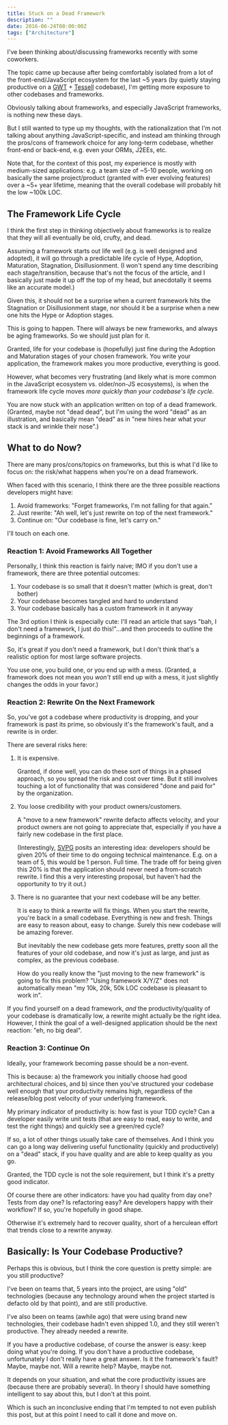 ```yaml
---
title: Stuck on a Dead Framework
description: ""
date: 2016-06-24T00:00:00Z
tags: ["Architecture"]
---
```




I've been thinking about/discussing frameworks recently with some coworkers.

The topic came up because after being comfortably isolated from a lot of the front-end/JavaScript ecosystem for the last ~5 years (by quietly staying productive on a [GWT](http://www.gwtproject.org/) + [Tessell](http://tessell.org/) codebase), I'm getting more exposure to other codebases and frameworks.

Obviously talking about frameworks, and especially JavaScript frameworks, is nothing new these days.

But I still wanted to type up my thoughts, with the rationalization that I'm not talking about anything JavaScript-specific, and instead am thinking through the pros/cons of framework choice for any long-term codebase, whether front-end or back-end, e.g. even your ORMs, J2EEs, etc.

Note that, for the context of this post, my experience is mostly with medium-sized applications: e.g. a team size of ~5-10 people, working on basically the same project/product (granted with ever evolving features) over a ~5+ year lifetime, meaning that the overall codebase will probably hit the low ~100k LOC.

The Framework Life Cycle
------------------------

I think the first step in thinking objectively about frameworks is to realize that they will all eventually be old, crufty, and dead.

Assuming a framework starts out life well (e.g. is well designed and adopted), it will go through a predictable life cycle of Hype, Adoption, Maturation, Stagnation, Disillusionment. (I won't spend any time describing each stage/transition, because that's not the focus of the article, and I basically just made it up off the top of my head, but anecdotally it seems like an accurate model.)

Given this, it should not be a surprise when a current framework hits the Stagnation or Disillusionment stage, nor should it be a surprise when a new one hits the Hype or Adoption stages.

This is going to happen. There will always be new frameworks, and always be aging frameworks. So we should just plan for it.

Granted, life for your codebase is (hopefully) just fine during the Adoption and Maturation stages of your chosen framework. You write your application, the framework makes you more productive, everything is good.

However, what becomes very frustrating (and likely what is more common in the JavaScript ecosystem vs. older/non-JS ecosystems), is when the framework life cycle moves *more quickly than your codebase's life cycle*.

You are now stuck with an application written on top of a dead framework. (Granted, maybe not "dead dead", but I'm using the word "dead" as an illustration, and basically mean "dead" as in "new hires hear what your stack is and wrinkle their nose".)

What to do Now?
---------------

There are many pros/cons/topics on frameworks, but this is what I'd like to focus on: the risk/what happens when you're on a dead framework.

When faced with this scenario, I think there are the three possible reactions developers might have:

1. Avoid frameworks: "Forget frameworks, I'm not falling for that again."
2. Just rewrite: "Ah well, let's just rewrite on top of the next framework."
3. Continue on: "Our codebase is fine, let's carry on."

I'll touch on each one.

### Reaction 1: Avoid Frameworks All Together

Personally, I think this reaction is fairly naive; IMO if you don't use a framework, there are three potential outcomes:

1. Your codebase is so small that it doesn't matter (which is great, don't bother)
2. Your codebase becomes tangled and hard to understand
3. Your codebase basically has a custom framework in it anyway

The 3rd option I think is especially cute: I'll read an article that says "bah, I don't need a framework, I just do this!"...and then proceeds to outline the beginnings of a framework.

So, it's great if you don't need a framework, but I don't think that's a realistic option for most large software projects.

You use one, you build one, or you end up with a mess. (Granted, a framework does not mean you *won't* still end up with a mess, it just slightly changes the odds in your favor.)

### Reaction 2: Rewrite On the Next Framework

So, you've got a codebase where productivity is dropping, and your framework is past its prime, so obviously it's the framework's fault, and a rewrite is in order.

There are several risks here:

1. It is expensive.

   Granted, if done well, you can do these sort of things in a phased approach, so you spread the risk and cost over time. But it still involves touching a lot of functionality that was considered "done and paid for" by the organization.

2. You loose credibility with your product owners/customers.

   A "move to a new framework" rewrite defacto affects velocity, and your product owners are not going to appreciate that, especially if you have a fairly new codebase in the first place.

   (Interestingly, [SVPG](http://www.svpg.com/) posits an interesting idea: developers should be given 20% of their time to do ongoing technical maintenance. E.g. on a team of 5, this would be 1 person. Full time. The trade off for being given this 20% is that the application should never need a from-scratch rewrite. I find this a very interesting proposal, but haven't had the opportunity to try it out.)

3. There is no guarantee that your next codebase will be any better.

   It is easy to think a rewrite will fix things. When you start the rewrite, you're back in a small codebase. Everything is new and fresh. Things are easy to reason about, easy to change. Surely this new codebase will be amazing forever.

   But inevitably the new codebase gets more features, pretty soon all the features of your old codebase, and now it's just as large, and just as complex, as the previous codebase.

   How do you really know the "just moving to the new framework" is going to fix this problem? "Using framework X/Y/Z" does not automatically mean "my 10k, 20k, 50k LOC codebase is pleasant to work in".

If you find yourself on a dead framework, *and* the productivity/quality of your codebase is dramatically low, a rewrite might actually be the right idea. However, I think the goal of a well-designed application should be the next reaction: "eh, no big deal".

### Reaction 3: Continue On

Ideally, your framework becoming passe should be a non-event.

This is because: a) the framework you initially choose had good architectural choices, and b) since then you've structured your codebase well enough that your productivity remains high, regardless of the release/blog post velocity of your underlying framework.

My primary indicator of productivity is: how fast is your TDD cycle? Can a developer easily write unit tests (that are easy to read, easy to write, and test the right things) and quickly see a green/red cycle?

If so, a lot of other things usually take care of themselves. And I think you can go a long way delivering useful functionality (quickly and productively) on a "dead" stack, if you have quality and are able to keep quality as you go.

Granted, the TDD cycle is not the sole requirement, but I think it's a pretty good indicator.

Of course there are other indicators: have you had quality from day one? Tests from day one? Is refactoring easy? Are developers happy with their workflow? If so, you're hopefully in good shape.

Otherwise it's extremely hard to recover quality, short of a herculean effort that trends close to a rewrite anyway.

Basically: Is Your Codebase Productive?
---------------------------------------

Perhaps this is obvious, but I think the core question is pretty simple: are you still productive?

I've been on teams that, 5 years into the project, are using "old" technologies (because any technology around when the project started is defacto old by that point), and are still productive.

I've also been on teams (awhile ago) that were using brand new technologies, their codebase hadn't even shipped 1.0, and they still weren't productive. They already needed a rewrite.

If you have a productive codebase, of course the answer is easy: keep doing what you're doing. If you don't have a productive codebase, unfortunately I don't really have a great answer. Is it the framework's fault? Maybe, maybe not. Will a rewrite help? Maybe, maybe not.

It depends on your situation, and what the core productivity issues are (because there are probably several). In theory I should have something intelligent to say about this, but I don't at this point.

Which is such an inconclusive ending that I'm tempted to not even publish this post, but at this point I need to call it done and move on.



